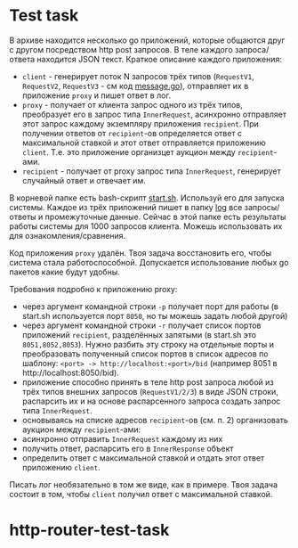 # Test task

В архиве находится несколько go приложений, которые общаются друг с другом посредством http post запросов. В теле каждого запроса/ответа находится JSON текст.
Краткое описание каждого приложения:
* `client` - генерирует поток N запросов трёх типов (`RequestV1`, `RequestV2`, `RequestV3` - см код [message.go](message.go)), отправляет их в приложение `proxy` и пишет ответ в лог.
* `proxy` - получает от клиента запрос одного из трёх типов, преобразует его в запрос типа `InnerRequest`, асинхронно отправляет этот запрос каждому экземпляру приложения `recipient`. При получении ответов от `recipient`-ов определяется ответ с максимальной ставкой и этот ответ отправляется приложению `client`. Т.е. это приложение организцет аукцион между `recipient`-ами.
* `recipient` - получает от proxy запрос типа `InnerRequest`, генерирует случайный ответ и отвечает им.

В корневой папке есть bash-скрипт [start.sh](start.sh). Используй его для запуска системы.
Каждое из трёх приложений пишет в папку [log](log) все запросы/ответы и промежуточные данные. Сейчас в этой папке есть результаты работы системы для 1000 запросов клиента. Можешь использовать их для ознакомления/сравнения.

Код приложения `proxy` удалён. Твоя задача восстановить его, чтобы система стала работоспособной. Допускается использование любых go пакетов какие будут удобны.

Требования подробно к приложению proxy:
* через аргумент командной строки `-p` получает порт для работы (в start.sh используется порт `8050`, но ты можешь задать любой другой)
* через аргумент командной строки `-r` получает список портов приложений `recipient`, разделённых запятыми (в start.sh это `8051,8052,8053`). Нужно разбить эту строку на отдельные порты и преобразовать полученный список портов в список адресов по шаблону: `<port> -> http://localhost:<port>/bid` (например 8051 в http://localhost:8050/bid).
* приложение способно принять в теле http post запроса любой из трёх типов внешних запросов (`RequestV1/2/3`) в виде JSON строки, распарсить их и на основе распарсенного запроса создать запрос типа `InnerRequest`.
* основываясь на списке адресов `recipient`-ов (см. п. 2) организовать аукцион между `recipient`-ами:
* асинхронно отправить `InnerRequest` каждому из них
* получить ответ, распарсить его в `InnerResponse` объект
* определить ответ с максимальной ставкой и отдать этот ответ приложению `client`.

Писать лог необязательно в том же виде, как в примере. Твоя задача состоит в том, чтобы `client` получил ответ с максимальной ставкой.
# http-router-test-task
